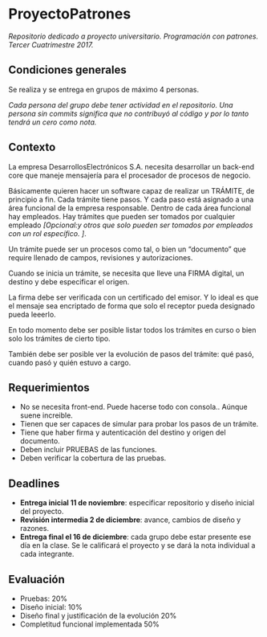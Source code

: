 # ProyectoPatrones

_Repositorio dedicado a proyecto universitario. Programación con patrones. Tercer Cuatrimestre 2017._

## Condiciones generales

Se realiza y se entrega en grupos de máximo 4 personas.

_Cada persona del grupo debe tener actividad en el repositorio. Una persona sin commits significa que no contribuyó al código y por lo tanto tendrá un cero como nota._


## Contexto

La empresa DesarrollosElectrónicos S.A. necesita desarrollar un back-end core que maneje mensajería para el procesador de procesos de negocio. 

Básicamente quieren hacer un software capaz de realizar un TRÁMITE, de principio a fin. Cada trámite tiene pasos. Y cada paso está asignado a una área funcional de la empresa responsable. Dentro de cada área funcional hay empleados. Hay trámites que pueden ser tomados por cualquier empleado _[Opcional:y otros que solo pueden ser tomados por empleados con un rol específico. ]_.

Un trámite puede ser un procesos como tal, o bien un “documento” que require llenado de campos, revisiones y autorizaciones. 

Cuando se inicia un trámite, se necesita que lleve una FIRMA digital, un destino y debe especificar el origen. 

La firma debe ser verificada con un certificado del emisor. Y lo ideal es que el mensaje sea encriptado de forma que solo el receptor pueda designado pueda leeerlo. 

En todo momento debe ser posible listar todos los trámites en curso o bien solo los trámites de cierto tipo. 

También debe ser posible ver la evolución de pasos del trámite: qué pasó, cuando pasó y quién estuvo a cargo. 


## Requerimientos

- No se necesita front-end. Puede hacerse todo con consola.. Aúnque suene increible. 
- Tienen que ser capaces de simular para probar los pasos de un trámite. 
- Tiene que haber firma y autenticación del destino y origen del documento. 
- Deben incluir PRUEBAS de las funciones. 
- Deben verificar la cobertura de las pruebas.


## Deadlines

- **Entrega inicial 11 de noviembre**: especificar repositorio y diseño inicial del proyecto. 
- **Revisión intermedia 2 de diciembre**: avance, cambios de diseño y razones. 
- **Entrega final el 16 de diciembre**: cada grupo debe estar presente ese día en la clase. Se le calificará el proyecto y se dará la nota individual a cada integrante.


## Evaluación
- Pruebas: 20%
- Diseño inicial: 10%
- Diseño final y justificación de la evolución 20%
- Completitud funcional implementada 50%

